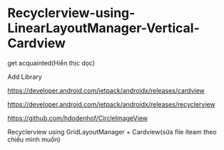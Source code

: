 # Recyclerview-using-LinearLayoutManager-Vertical-Cardview
get acquainted(Hiển thịc dọc)



Add Library

https://developer.android.com/jetpack/androidx/releases/cardview

https://developer.android.com/jetpack/androidx/releases/recyclerview

https://github.com/hdodenhof/CircleImageView


Recyclerview using GridLayoutManager + Cardview(sửa file iteam theo chiều mình muốn)
